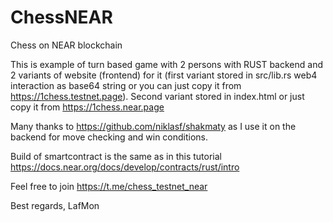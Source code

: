 # ChessNEAR
Chess on NEAR blockchain

This is example of turn based game with 2 persons with RUST backend and 2 variants of website (frontend) for it (first variant stored in src/lib.rs web4 interaction as base64 string or you can just copy it from https://1chess.testnet.page). Second variant stored in index.html or just copy it from https://1chess.near.page

Many thanks to https://github.com/niklasf/shakmaty as I use it on the backend for move checking and win conditions.

Build of smartcontract is the same as in this tutorial https://docs.near.org/docs/develop/contracts/rust/intro

Feel free to join https://t.me/chess_testnet_near 

Best regards,
LafMon

